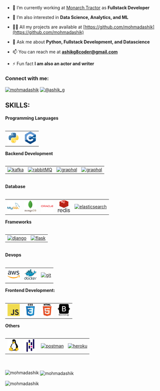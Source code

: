   

- 🔭 I’m currently working at [Monarch Tractor](https://www.monarchtractor.com/) as **Fullstack Developer**

- 🌱 I’m also interested in **Data Science, Analytics, and ML**

- 👨‍💻 All my projects are available at [https://github.com/mohmadashik](https://github.com/mohmadashik)

- 💬 Ask me about **Python, Fullstack Development, and Datascience**

- 📫 You can reach me at **ashikg8coder@gmail.com**

- ⚡ Fun fact **I am also an actor and writer**

<h3 align="left">Connect with me:</h3>
<p align="left">
<a href="https://linkedin.com/in/mohmadashik" target="blank"><img align="center" src="https://raw.githubusercontent.com/rahuldkjain/github-profile-readme-generator/master/src/images/icons/Social/linked-in-alt.svg" alt="mohmadashik" height="30" width="40" /></a>
<a href="https://www.hackerearth.com/@ashik_g" target="blank"><img align="center" src="https://raw.githubusercontent.com/rahuldkjain/github-profile-readme-generator/master/src/images/icons/Social/hackerearth.svg" alt="@ashik_g" height="30" width="40" /></a>
</p>

<h2 align="left">SKILLS:</h2>

<b><h4 align="left">Programming Languages</h4></b>
<table align="left">
  <tr>
    <td>
      <a href="https://www.python.org" target="_blank" rel="noreferrer"> <img src="https://raw.githubusercontent.com/devicons/devicon/master/icons/python/python-original.svg" alt="python" width="40" height="40"/> </a>
  </td>
    <td>          <a href="https://www.w3schools.com/cpp/" target="_blank" rel="noreferrer"> <img src="https://raw.githubusercontent.com/devicons/devicon/master/icons/cplusplus/cplusplus-original.svg" alt="cplusplus" width="40" height="40"/> </a>
  </td>  
  </tr>
 </table>      
  <br><br><br>
<b><h4 align="left">Backend Development</h4></b>
  <table align="left">
  <tr>
    <td>        <a href="https://kafka.apache.org/" target="_blank" rel="noreferrer"> <img src="https://www.vectorlogo.zone/logos/apache_kafka/apache_kafka-icon.svg" alt="kafka" width="40" height="40"/> </a>
</td>
    <td>        <a href="https://www.rabbitmq.com" target="_blank" rel="noreferrer"> <img src="https://www.vectorlogo.zone/logos/rabbitmq/rabbitmq-icon.svg" alt="rabbitMQ" width="40" height="40"/> </a>
</td>
    <td>        <a href="https://graphql.org" target="_blank" rel="noreferrer"> <img src="https://www.vectorlogo.zone/logos/graphql/graphql-icon.svg" alt="graphql" width="40" height="40"/> </a>
</td>  
    <td> <a href="https://docs.celeryq.dev/" target="_blank" rel="noreferrer"> <img src="https://docs.celeryq.dev/en/stable/_static/celery_512.png" alt="graphql" width="40" height="40"/> </a> </td>
     
  </tr>
  </table>
     <br><br><br>
  <b><h4 align="left">Database</h4></b>
  <table align="left">
  <tr>
    <td>        <a href="https://www.mysql.com/" target="_blank" rel="noreferrer"> <img src="https://raw.githubusercontent.com/devicons/devicon/master/icons/mysql/mysql-original-wordmark.svg" alt="mysql" width="40" height="40"/> </a>
</td>
    <td>        <a href="https://www.mongodb.com/" target="_blank" rel="noreferrer"> <img src="https://raw.githubusercontent.com/devicons/devicon/master/icons/mongodb/mongodb-original-wordmark.svg" alt="mongodb" width="40" height="40"/> </a>
</td>
    <td>        <a href="https://www.oracle.com/" target="_blank" rel="noreferrer"> <img src="https://raw.githubusercontent.com/devicons/devicon/master/icons/oracle/oracle-original.svg" alt="oracle" width="40" height="40"/> </a>
</td>
    <td>        <a href="https://redis.io" target="_blank" rel="noreferrer"> <img src="https://raw.githubusercontent.com/devicons/devicon/master/icons/redis/redis-original-wordmark.svg" alt="redis" width="40" height="40"/> </a>
</td>
    <td>    <a href="https://www.elastic.co" target="_blank" rel="noreferrer"> <img src="https://www.vectorlogo.zone/logos/elastic/elastic-icon.svg" alt="elasticsearch" width="40" height="40"/>
</td>
</tr>
</table> 
<br><br><br>
  <b><h4 align="left">Frameworks</h4></b>
  <table align="left">
    <tr>
    <td>    <a href="https://www.djangoproject.com/" target="_blank" rel="noreferrer"> <img src="https://cdn.worldvectorlogo.com/logos/django.svg" alt="django" width="40" height="40"/> </a>
</td>
    <td>    <a href="https://flask.palletsprojects.com/" target="_blank" rel="noreferrer"> <img src="https://www.vectorlogo.zone/logos/pocoo_flask/pocoo_flask-icon.svg" alt="flask" width="40" height="40"/> </a>
</td>
</tr>
</table>
<br><br><br>
 
  <b><h4 align="left">Devops</h4></b>
  <table align="left">
  <tr>
      <td>    <a href="https://aws.amazon.com" target="_blank" rel="noreferrer"> <img src="https://raw.githubusercontent.com/devicons/devicon/master/icons/amazonwebservices/amazonwebservices-original-wordmark.svg" alt="aws" width="40" height="40"/> </a>
  </td>
      <td>    <a href="https://www.docker.com/" target="_blank" rel="noreferrer"> <img src="https://raw.githubusercontent.com/devicons/devicon/master/icons/docker/docker-original-wordmark.svg" alt="docker" width="40" height="40"/> </a>
  </td>   
     <td> <a href="https://git-scm.com/" target="_blank" rel="noreferrer"> <img src="https://www.vectorlogo.zone/logos/git-scm/git-scm-icon.svg" alt="git" width="40" height="40"/> </a> </td>

  </tr>
  </table>
    <br><br><br>
    
<h4 align="left">Frontend Development:</h4>
  <table align="left">
    <tr>
    <td>
       <a href="https://developer.mozilla.org/en-US/docs/Web/JavaScript" target="_blank" rel="noreferrer"> <img src="https://raw.githubusercontent.com/devicons/devicon/master/icons/javascript/javascript-original.svg" alt="javascript" width="40" height="40"/> </a>

  </td>
    <td>    <a href="https://www.w3schools.com/css/" target="_blank" rel="noreferrer"> <img src="https://raw.githubusercontent.com/devicons/devicon/master/icons/css3/css3-original-wordmark.svg" alt="css3" width="40" height="40"/> </a>
</td>
    <td>        <a href="https://www.w3.org/html/" target="_blank" rel="noreferrer"> <img src="https://raw.githubusercontent.com/devicons/devicon/master/icons/html5/html5-original-wordmark.svg" alt="html5" width="40" height="40"/> </a>
</td>
  <td>     <a href="https://getbootstrap.com" target="_blank" rel="noreferrer"> <img src="https://raw.githubusercontent.com/devicons/devicon/master/icons/bootstrap/bootstrap-plain-wordmark.svg" alt="bootstrap" width="40" height="40"/></a>
</td>
  </tr>
  </table>
<br><br><br>
  <b><h4 align="left">Others</h4></b>
  <table align="left">
  <tr>
    <td>        <a href="https://www.linux.org/" target="_blank" rel="noreferrer"> <img src="https://raw.githubusercontent.com/devicons/devicon/master/icons/linux/linux-original.svg" alt="linux" width="40" height="40"/> </a>
</td>
    <td>        <a href="https://pandas.pydata.org/" target="_blank" rel="noreferrer"> <img src="https://raw.githubusercontent.com/devicons/devicon/2ae2a900d2f041da66e950e4d48052658d850630/icons/pandas/pandas-original.svg" alt="pandas" width="40" height="40"/> </a>
</td>
    <td>        <a href="https://postman.com" target="_blank" rel="noreferrer"> <img src="https://www.vectorlogo.zone/logos/getpostman/getpostman-icon.svg" alt="postman" width="40" height="40"/> </a>
</td>
    <td>        <a href="https://heroku.com" target="_blank" rel="noreferrer"> <img src="https://www.vectorlogo.zone/logos/heroku/heroku-icon.svg" alt="heroku" width="40" height="40"/> </a>
</td>
 </tr>
  </table>
  <br><br><br>
  <br><br><br>

<p><img align="left" src="https://github-readme-stats.vercel.app/api/top-langs?username=mohmadashik&show_icons=true&locale=en&layout=compact" alt="mohmadashik" /></p>

<p>&nbsp;<img align="center" src="https://github-readme-stats.vercel.app/api?username=mohmadashik&show_icons=true&locale=en" alt="mohmadashik" /></p>

<p><img align="center" src="https://github-readme-streak-stats.herokuapp.com/?user=mohmadashik&" alt="mohmadashik" /></p>
